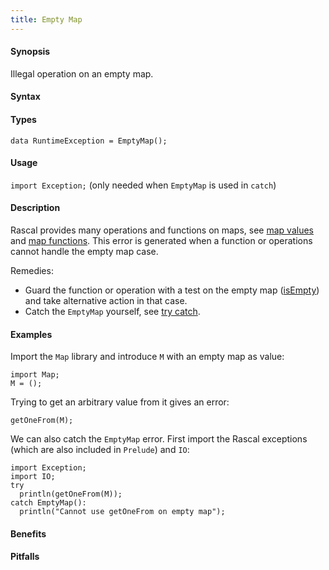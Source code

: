 ```yaml
---
title: Empty Map
---
```


#### Synopsis

Illegal operation on an empty map.

#### Syntax

#### Types

`data RuntimeException = EmptyMap();`
       
#### Usage

`import Exception;` (only needed when `EmptyMap` is used in `catch`)

#### Description

Rascal provides many operations and functions on maps, see [map values]((Rascal:Values-Map))
and [map functions]((Library:Map)).
This error is generated when a function or operations cannot handle the empty map case.

Remedies: 

*  Guard the function or operation with a test on the empty map ([isEmpty]((Library:Map-isEmpty))) and 
  take alternative action in that case.
*  Catch the `EmptyMap` yourself, see [try catch]((Rascal:Statements-TryCatch)).

#### Examples

Import the `Map` library and introduce `M` with an empty map as value:
```rascal-shell
import Map;
M = ();
```
Trying to get an arbitrary value from it gives an error:
```rascal-shell,continue,error
getOneFrom(M);
```
We can also catch the `EmptyMap` error. First import the Rascal exceptions (which are also included in `Prelude`)
and `IO`:
```rascal-shell,continue
import Exception;
import IO;
try 
  println(getOneFrom(M)); 
catch EmptyMap(): 
  println("Cannot use getOneFrom on empty map");
```

#### Benefits

#### Pitfalls

